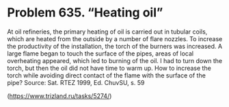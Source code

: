 # Problem 635. “Heating oil”

At oil refineries, the primary heating of oil is carried out in tubular coils, which are heated from the outside by a number of flare nozzles. To increase the productivity of the installation, the torch of the burners was increased. A large flame began to touch the surface of the pipes, areas of local overheating appeared, which led to burning of the oil. I had to turn down the torch, but then the oil did not have time to warm up. How to increase the torch while avoiding direct contact of the flame with the surface of the pipe? Source: Sat. RTEZ 1999, Ed. ChuvSU, s. 59

(https://www.trizland.ru/tasks/5274/)